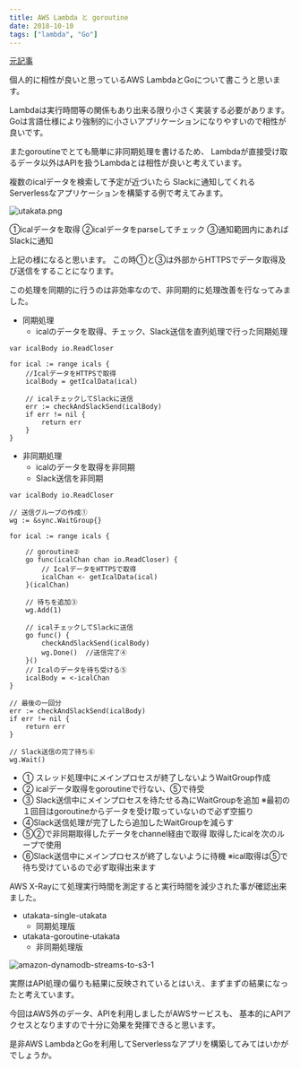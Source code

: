 ```yaml
---
title: AWS Lambda と goroutine
date: 2018-10-10
tags: ["lambda", "Go"]
---
```


[元記事](https://tech.fusic.co.jp/cloud/aws-lambda-and-goroutine/)

個人的に相性が良いと思っているAWS LambdaとGoについて書こうと思います。

Lambdaは実行時間等の関係もあり出来る限り小さく実装する必要があります。
Goは言語仕様により強制的に小さいアプリケーションになりやすいので相性が良いです。

またgoroutineでとても簡単に非同期処理を書けるため、
Lambdaが直接受け取るデータ以外はAPIを扱うLambdaとは相性が良いと考えています。

複数のicalデータを検索して予定が近づいたら
Slackに通知してくれるServerlessなアプリケーションを構築する例で考えてみます。

![utakata.png](/utakata.png)

①icalデータを取得
②icalデータをparseしてチェック
③通知範囲内にあればSlackに通知

上記の様になると思います。
この時①と③は外部からHTTPSでデータ取得及び送信をすることになります。

この処理を同期的に行うのは非効率なので、非同期的に処理改善を行なってみました。

- 同期処理
    - icalのデータを取得、チェック、Slack送信を直列処理で行った同期処理

```
var icalBody io.ReadCloser

for ical := range icals {
    //IcalデータをHTTPSで取得
    icalBody = getIcalData(ical)

    // icalチェックしてSlackに送信
    err := checkAndSlackSend(icalBody)
    if err != nil {
        return err
    }
}
```

- 非同期処理
    - icalのデータを取得を非同期
    - Slack送信を非同期

```
var icalBody io.ReadCloser

// 送信グループの作成①
wg := &sync.WaitGroup{}

for ical := range icals {

    // goroutine②
    go func(icalChan chan io.ReadCloser) {
        // IcalデータをHTTPSで取得
        icalChan <- getIcalData(ical)
    }(icalChan)

    // 待ちを追加③
    wg.Add(1)

    // icalチェックしてSlackに送信
    go func() {
        checkAndSlackSend(icalBody)
        wg.Done()  //送信完了④
    }()
    // Icalのデータを待ち受ける⑤
    icalBody = <-icalChan
}

// 最後の一回分
err := checkAndSlackSend(icalBody)
if err != nil {
    return err
}

// Slack送信の完了待ち⑥
wg.Wait()

```

- ① スレッド処理中にメインプロセスが終了しないようWaitGroup作成
- ② icalデータ取得をgoroutineで行ない、⑤で待受
- ③ Slack送信中にメインプロセスを待たせる為にWaitGroupを追加
※最初の１回目はgoroutineからデータを受け取っていないので必ず空振り
- ④Slack送信処理が完了したら追加したWaitGroupを減らす
- ⑤②で非同期取得したデータをchannel経由で取得
取得したicalを次のループで使用
- ⑥Slack送信中にメインプロセスが終了しないように待機
※ical取得は⑤で待ち受けているので必ず取得出来ます

AWS X-Rayにて処理実行時間を測定すると実行時間を減少された事が確認出来ました。
- utakata-single-utakata
    - 同期処理版
- utakata-goroutine-utakata
    - 非同期処理版

![amazon-dynamodb-streams-to-s3-1](/xray-utakata.png)

実際はAPI処理の偏りも結果に反映されているとはいえ、まずまずの結果になったと考えています。

今回はAWS外のデータ、APIを利用しましたがAWSサービスも、
基本的にAPIアクセスとなりますので十分に効果を発揮できると思います。

是非AWS LambdaとGoを利用してServerlessなアプリを構築してみてはいかがでしょうか。
